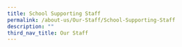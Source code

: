 ```yaml
---
title: School Supporting Staff
permalink: /about-us/Our-Staff/School-Supporting-Staff
description: ""
third_nav_title: Our Staff
---
```

